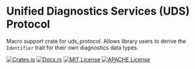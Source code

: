 # Unified Diagnostics Services (UDS) Protocol

Macro support crate for uds_protocol.
Allows library users to derive the `Identifier` trait for their own diagnostics data types.

[![Crates.io](https://img.shields.io/crates/v/uds_protocol.svg)](https://crates.io/crates/uds_protocol_derive)
[![Docs.rs](https://docs.rs/uds_protocol/badge.svg)](https://docs.rs/uds_protocol)
[![MIT License](https://img.shields.io/badge/license-MIT-blue.svg)](./LICENSE-MIT)
[![APACHE License](https://img.shields.io/badge/license-APACHE-blue.svg)](./LICENSE-APACHE)
